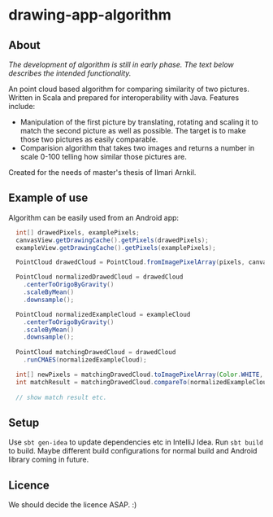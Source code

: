 drawing-app-algorithm
=====================

## About

*The development of algorithm is still in early phase. The text below describes the intended functionality.*

An point cloud based algorithm for comparing similarity of two pictures. Written in Scala and prepared for interoperability with Java. Features include:

* Manipulation of the first picture by translating, rotating and scaling it to match the second picture as well as possible. The target is to make those two pictures as easily comparable.
* Comparision algorithm that takes two images and returns a number in scale 0-100 telling how similar those pictures are.

Created for the needs of master's thesis of Ilmari Arnkil.

## Example of use

Algorithm can be easily used from an Android app:

```java
  int[] drawedPixels, examplePixels;
  canvasView.getDrawingCache().getPixels(drawedPixels);
  exampleView.getDrawingCache().getPixels(examplePixels);

  PointCloud drawedCloud = PointCloud.fromImagePixelArray(pixels, canvasView.width(), Color.BLACK);

  PointCloud normalizedDrawedCloud = drawedCloud
    .centerToOrigoByGravity()
    .scaleByMean()
    .downsample();

  PointCloud normalizedExampleCloud = exampleCloud
    .centerToOrigoByGravity()
    .scaleByMean()
    .downsample();
  
  PointCloud matchingDrawedCloud = drawedCloud
    .runCMAES(normalizedExampleCloud);

  int[] newPixels = matchingDrawedCloud.toImagePixelArray(Color.WHITE, Color.BLACK);
  int matchResult = matchingDrawedCloud.compareTo(normalizedExampleCloud);
  
  // show match result etc.
```

## Setup

Use `sbt gen-idea` to update dependencies etc in IntelliJ Idea. Run `sbt build` to build. Maybe different build configurations for normal build and Android library coming in future.

## Licence

We should decide the licence ASAP. :)

